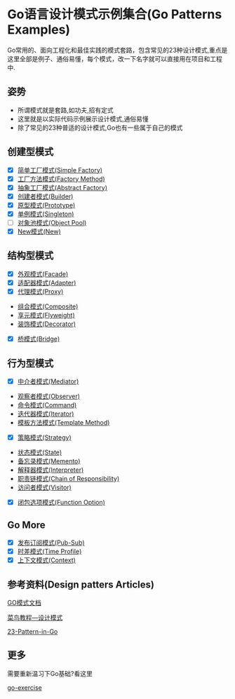 # Go语言设计模式示例集合(Go Patterns Examples)

Go常用的、面向工程化和最佳实践的模式套路，包含常见的23种设计模式,重点是这里全部是例子、通俗易懂，每个模式，改一下名字就可以直接用在项目和工程中.

## 姿势

+ 所谓模式就是套路,如功夫,招有定式
+ 这里就是以实际代码示例展示设计模式,通俗易懂
+ 除了常见的23种普适的设计模式,Go也有一些属于自己的模式

## 创建型模式

+ [x] [简单工厂模式(Simple Factory)](./creation/00_simple_factory)
+ [x] [工厂方法模式(Factory Method)](./creation/04_factory_method)
+ [x] [抽象工厂模式(Abstract Factory)](./creation/05_abstract_factory)
+ [x] [创建者模式(Builder)](./creation/06_builder)
+ [x] [原型模式(Prototype)](./creation/07_prototype)
+ [x] [单例模式(Singleton)](./creation/03_singleton)
+ [ ] [对象池模式(Object Pool)](./creation/24_object_pool)
+ [x] [New模式(New)](./creation/25_new)

## 结构型模式

+ [x] [外观模式(Facade)](./structure/01_facade)
+ [x] [适配器模式(Adapter)](./structure/02_adapter)
+ [x] [代理模式(Proxy)](./structure/09_proxy)
+ [组合模式(Composite)](./structure/13_composite)
+ [享元模式(Flyweight)](./structure/18_flyweight)
+ [装饰模式(Decorator)](./structure/20_decorator)
+ [x] [桥模式(Bridge)](./structure/22_bridge)

## 行为型模式

+ [x] [中介者模式(Mediator)](./behavior/08_mediator)
+ [观察者模式(Observer)](./behavior/10_observer)
+ [命令模式(Command)](./behavior/11_command)
+ [迭代器模式(Iterator)](./behavior/12_iterator)
+ [模板方法模式(Template Method)](./behavior/14_template_method)
+ [x] [策略模式(Strategy)](./behavior/15_strategy)
+ [状态模式(State)](./behavior/behavior16_state)
+ [备忘录模式(Memento)](./behavior/17_memento)
+ [解释器模式(Interpreter)](./behavior/19_interpreter)
+ [职责链模式(Chain of Responsibility)](./behavior/21_chain_of_responsibility)
+ [访问者模式(Visitor)](./behavior/23_visitor)
+ [x] [闭包选项模式(Function Option)](./behavior/26_option)

## Go More

+ [x] [发布订阅模式(Pub-Sub)](./gomore/27_messages)
+ [x] [时差模式(Time Profile)](./gomore/28_profiles)
+ [x] [上下文模式(Context)](./gomore/29_context)

## 参考资料(Design patters Articles)

[GO模式文档](https://github.com/nynicg/go-patterns)

[菜鸟教程—设计模式](https://www.runoob.com/design-pattern/design-pattern-tutorial.html)

[23-Pattern-in-Go](https://github.com/senghoo/golang-design-pattern)


## 更多

需要重新温习下Go基础?看这里

[go-exercise](https://github.com/crazybber/go-exercise)
